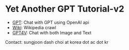 # Yet Another GPT Tutorial-v2

- [GPT](https://github.com/sjchoi86/yet-another-gpt-tutorial-v2/blob/main/code/gpt_chat.ipynb): Chat with GPT using OpenAI api
- [Wiki](https://github.com/sjchoi86/yet-another-gpt-tutorial-v2/blob/main/code/wiki_crawl.ipynb): Wikipedia crawl
- [GPT4V](https://github.com/sjchoi86/yet-another-gpt-tutorial-v2/blob/main/code/gpt4v_chat.ipynb): Chat with both Image and Text

Contact: sungjoon dash choi at korea dot ac dot kr
